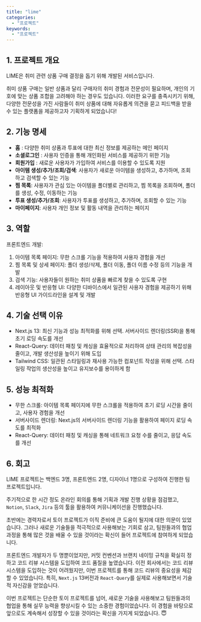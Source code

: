 ```yaml
---
title: "lime"
categories:
  - "프로젝트"
keywords:
  - "프로젝트"
---
```


## 1. 프로젝트 개요

LIME은 취미 관련 상품 구매 결정을 돕기 위해 개발된 서비스입니다.

취미 상품 구매는 일반 상품과 달리 구매자의 취미 경험과 전문성이 필요하며, 개인의 기호에 맞는 상품 조합을 고려해야 하는 경우도 있습니다. 이러한 요구를 충족시키기 위해, 다양한 전문성을 가진 사람들이 취미 상품에 대해 자유롭게 의견을 묻고 피드백을 받을 수 있는 플랫폼을 제공하고자 기획하게 되었습니다!

## 2. 기능 명세

- **홈** : 다양한 취미 상품과 투표에 대한 최신 정보를 제공하는 메인 페이지
- **소셜로그인** : 사용자 인증을 통해 개인화된 서비스를 제공하기 위한 기능
- **회원가입** : 새로운 사용자가 가입하여 서비스를 이용할 수 있도록 지원
- **아이템 생성/추가/조회/검색**: 사용자가 새로운 아이템을 생성하고, 추가하며, 조회하고 검색할 수 있는 기능
- **찜 목록**: 사용자가 관심 있는 아이템을 폴더별로 관리하고, 찜 목록을 조회하며, 폴더를 생성, 수정, 이동하는 기능
- **투표 생성/추가/조회**: 사용자가 투표를 생성하고, 추가하며, 조회할 수 있는 기능
- **마이페이지**: 사용자 개인 정보 및 활동 내역을 관리하는 페이지

## 3. 역할

프론트엔드 개발:

1. 아이템 목록 페이지: 무한 스크롤 기능을 적용하여 사용자 경험을 개선
2. 찜 목록 및 상세 페이지: 폴더 생성/삭제, 폴더 이동, 폴더 이름 수정 등의 기능을 개발
3. 검색 기능: 사용자들이 원하는 취미 상품을 빠르게 찾을 수 있도록 구현
4. 레이아웃 및 반응형 UI: 다양한 디바이스에서 일관된 사용자 경험을 제공하기 위해 반응형 UI 가이드라인을 설계 및 개발

## 4. 기술 선택 이유

- Next.js 13: 최신 기능과 성능 최적화를 위해 선택. 서버사이드 렌더링(SSR)을 통해 초기 로딩 속도를 개선
- React-Query: 데이터 패칭 및 캐싱을 효율적으로 처리하여 상태 관리의 복잡성을 줄이고, 개발 생산성을 높이기 위해 도입
- Tailwind CSS: 일관된 스타일링과 재사용 가능한 컴포넌트 작성을 위해 선택. 스타일링 작업의 생산성을 높이고 유지보수를 용이하게 함

## 5. 성능 최적화

- 무한 스크롤: 아이템 목록 페이지에 무한 스크롤을 적용하여 초기 로딩 시간을 줄이고, 사용자 경험을 개선
- 서버사이드 렌더링: Next.js의 서버사이드 렌더링 기능을 활용하여 페이지 로딩 속도를 최적화
- React-Query: 데이터 패칭 및 캐싱을 통해 네트워크 요청 수를 줄이고, 응답 속도를 개선

## 6. 회고

LIME 프로젝트는 백엔드 3명, 프론트엔드 2명, 디자이너 1명으로 구성하여 진행한 팀 프로젝트입니다.

주기적으로 한 시간 정도 온라인 회의를 통해 기획과 개발 진행 상황을 점검했고, `Notion`, `Slack`, `Jira` 등의 툴을 활용하여 커뮤니케이션을 진행했습니다.

초반에는 경력자로서 토이 프로젝트가 이직 준비에 큰 도움이 될지에 대한 의문이 있었습니다. 그러나 새로운 기술들을 적극적으로 사용해보는 기회로 삼고, 팀원들과의 협업 과정을 통해 많은 것을 배울 수 있을 것이라는 확신이 들어 프로젝트에 참여하게 되었습니다.

프론트엔드 개발자가 두 명뿐이었지만, 커밋 컨벤션과 브랜치 네이밍 규칙을 확실히 정하고 코드 리뷰 시스템을 도입하여 코드 품질을 높였습니다. 이전 회사에서는 코드 리뷰 시스템을 도입하는 것이 어려웠지만, 이번 프로젝트를 통해 코드 리뷰의 중요성을 체감할 수 있었습니다. 특히, `Next.js` 13버전과 `React-Query`를 실제로 사용해보면서 기술적 자신감을 얻었습니다.

이번 프로젝트는 단순한 토이 프로젝트를 넘어, 새로운 기술을 사용해보고 팀원들과의 협업을 통해 실무 능력을 향상시킬 수 있는 소중한 경험이었습니다. 이 경험을 바탕으로 앞으로도 계속해서 성장할 수 있을 것이라는 확신을 가지게 되었습니다. 😇
